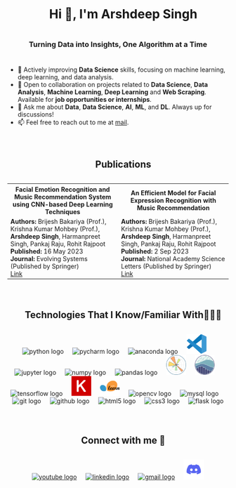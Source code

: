 <div id="user-content-toc">
  <ul align="center">
    <summary><h1 style="display: inline-block">Hi 👋, I'm Arshdeep Singh</h1></summary>
  </ul>
</div>
<h3 align="center">Turning Data into Insights, One Algorithm at a Time</h3>
<h1></h1>

- 🌱 Actively improving **Data Science** skills, focusing on machine learning, deep learning, and data analysis.
- 👯 Open to collaboration on projects related to **Data Science**, **Data Analysis**, **Machine Learning**, **Deep Learning** and **Web Scraping**. Available for **job opportunities or internships**.
- 💬 Ask me about **Data**, **Data Science**, **AI**, **ML**, and **DL**. Always up for discussions!
- 📫 Feel free to reach out to me at [mail](ishir.sagoo@gmail.com).
<h1></h1>
<div id="user-content-toc">
  <ul align="center">
    <summary><h2 style="display: inline-block">Publications</h2></summary>
  </ul>
</div>
<table>
  <tr>
    <th>Facial Emotion Recognition and Music Recommendation System using CNN-based Deep Learning Techniques</th>
    <th>An Efficient Model for Facial Expression Recognition with Music Recommendation</th>
  </tr>
  <tr>
    <td>
      <strong>Authors:</strong> Brijesh Bakariya (Prof.), Krishna Kumar Mohbey (Prof.), <strong>Arshdeep Singh</strong>, Harmanpreet Singh, Pankaj Raju, Rohit Rajpoot <br>
      <strong>Published:</strong> 16 May 2023 <br>
      <strong>Journal:</strong> Evolving Systems (Published by Springer) <br>
      <a href="https://doi.org/10.1007/s12530-023-09506-z">Link</a>
    </td>
    <td>
      <strong>Authors:</strong> Brijesh Bakariya (Prof.), Krishna Kumar Mohbey (Prof.), <strong>Arshdeep Singh</strong>, Harmanpreet Singh, Pankaj Raju, Rohit Rajpoot <br>
      <strong>Published:</strong> 2 Sep 2023 <br>
      <strong>Journal:</strong> National Academy Science Letters (Published by Springer) <br>
      <a href="https://doi.org/10.1007/s40009-023-01346-4">Link</a>
    </td>
  </tr>
</table>


<h1></h1>
<div id="user-content-toc">
  <ul align="center">
    <summary><h2 style="display: inline-block">Technologies That I Know/Familiar With👨🏻‍💻</h2></summary>
  </ul>
</div>
<div align="center">
  <img src="https://skillicons.dev/icons?i=py" height="45" alt="python logo"  />
  <img width="12" />
  <img src="https://cdn.jsdelivr.net/gh/devicons/devicon/icons/pycharm/pycharm-original.svg" height="45" alt="pycharm logo"  />
  <img width="12" />
  <img src="https://cdn.jsdelivr.net/gh/devicons/devicon/icons/anaconda/anaconda-original.svg" height="45" alt="anaconda logo"  />
  <img width="12" />
  <img src="img/vscode.svg" height="45" alt="vscode logo"  />
  <img width="12" />
  <img src="https://cdn.simpleicons.org/jupyter/F37626" height="45" alt="jupyter logo"  />
  <img width="12" />
  <img src="https://cdn.jsdelivr.net/gh/devicons/devicon/icons/numpy/numpy-original.svg" height="45" alt="numpy logo"  />
  <img width="12" />
  <img src="https://cdn.jsdelivr.net/gh/devicons/devicon/icons/pandas/pandas-original.svg" height="45" alt="pandas logo"  />
  <img width="12" />
  <img src="img/matplotlib.svg" height="45" alt="matplotlib logo" />
  <img width="12" />
  <img src="img/seaborn.svg" height="45" alt="seaborn logo" />
  <img width="12" />
  <img src="https://skillicons.dev/icons?i=tensorflow" height="45" alt="tensorflow logo"  />
  <img width="12" />
  <img src="img/Keras.svg" height="45" alt="keras logo"  />
  <img width="12" />
  <img src="img/scikit.svg" height="45" alt="scikit-learn logo"  />
  <img width="12" />
  <img src="https://cdn.jsdelivr.net/gh/devicons/devicon/icons/opencv/opencv-original.svg" height="45" alt="opencv logo"  />
  <img width="12" />
  <img src="https://skillicons.dev/icons?i=mysql" height="45" alt="mysql logo"  />
  <img width="12" />
  <img src="https://cdn.jsdelivr.net/gh/devicons/devicon/icons/git/git-original.svg" height="45" alt="git logo"  />
  <img width="12" />
  <img src="https://skillicons.dev/icons?i=github" height="45" alt="github logo"  />
  <img width="12" />
  <img src="https://skillicons.dev/icons?i=html" height="45" alt="html5 logo"  />
  <img width="12" />
  <img src="https://skillicons.dev/icons?i=css" height="45" alt="css3 logo"  />
  <img width="12" />
  <img src="https://skillicons.dev/icons?i=flask" height="45" alt="flask logo"  />
</div>
<h1></h1>
<div id="user-content-toc">
  <ul align="center">
    <summary><h2 style="display: inline-block">Connect with me 🔗</h2></summary>
  </ul>
</div>
<div align="center">
  <a href="https://www.youtube.com/@harmanbytes" target="_blank">
    <img src="https://raw.githubusercontent.com/maurodesouza/profile-readme-generator/master/src/assets/icons/social/youtube/default.svg" width="47" height="45" alt="youtube logo"  /></a>
  <img width="12" />
  <a href="https://www.linkedin.com/in/arshdeep-singh-5b2528198" target="_blank">
    <img src="https://raw.githubusercontent.com/maurodesouza/profile-readme-generator/master/src/assets/icons/social/linkedin/default.svg" width="47" height="45" alt="linkedin logo"  /></a>
  <img width="12" />
  <a href="ishir.sagoo@gmail.com" target="_blank">
    <img src="https://raw.githubusercontent.com/maurodesouza/profile-readme-generator/master/src/assets/icons/social/gmail/default.svg" width="47" height="45" alt="gmail logo"  /></a>
  <img width="12" />
  <a href="https://discord.gg/https://discord.gg/DWa5WzyttV" target="_blank">
    <img src="img/discord.svg" width="47" height="45" alt="discord logo"  /></a>
</div>

